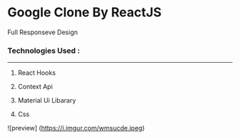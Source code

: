# Google Clone By ReactJS 

Full Responseve Design 

### Technologies Used : 

---

1. React Hooks

2. Context Api

3. Material Ui Libarary

4. Css




 

![preview] (https://i.imgur.com/wmsucde.jpeg)
